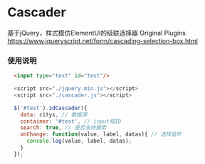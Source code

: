 # Cascader
基于jQuery，样式模仿ElementUI的级联选择器
Original Plugins https://www.jqueryscript.net/form/cascading-selection-box.html

### 使用说明

``` html
  <input type="text" id="test"/>
```
``` js
  <script src="./jquery.min.js"></script>
  <script src="./cascader.js"></script>
```

``` js
  $('#test').zdCascader({
    data: citys, // 数据源
    container: '#test', // input框ID
    search: true, // 是否支持搜索
    onChange: function(value, label, datas){ // 选择监听
      console.log(value, label, datas);
    }
  });
```